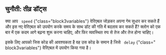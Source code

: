 ## चुनौती: तीव्र डॉट्स

क्या आप ` speed` {"class="block3variables"} वेरिएबल जोड़कर अपना गेम सुधार कर सकते हैं और इस नए वेरिएबल को उपयोग करके समय के साथ डॉट की गति में बदलाव कर सकते हैं? क्लोन को एक बार में एक कदम आगे बढ़ना शुरू करना चाहिए, और फिर व्यवस्थित रुप से तेज और तेज होना चाहिए।

इसके लिए आपको जिस कोड की आवश्यकता है वह उस कोड के समान है जिसे ` delay` {"class=" block3variables"} वेरिएबल में उपयोग किया गया है।